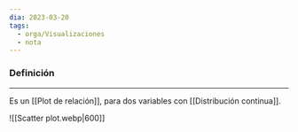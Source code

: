 ```yaml
---
dia: 2023-03-20
tags:
  - orga/Visualizaciones
  - nota
---
```

### Definición
---
Es un [[Plot de relación]], para dos variables con [[Distribución continua]]. 

![[Scatter plot.webp|600]]